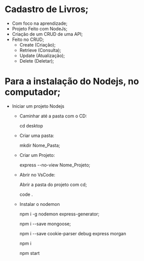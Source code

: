 # Cadastro de Livros;
  - Com foco na aprendizade;
  - Projeto Feito com NodeJs;
  - Criação de um CRUD de uma API;
  - Feito no CRUD;
      - Create (Criação);
      - Retrieve (Consulta);
      - Update (Atualização);
      - Delete (Deletar);
 
# Para a instalação do Nodejs, no computador;

- Iniciar  um projeto Nodejs

  - Caminhar até a pasta com o CD:
  
      cd desktop
    
  - Criar uma pasta:
  
      mkdir Nome_Pasta;
      
  - Criar um Projeto:
  
      express --no-view Nome_Projeto;
      
  - Abrir no VsCode:
  
    Abrir a pasta do projeto com cd;
  
      code .
      
  - Instalar o nodemon
  
      npm i -g nodemon express-generator;
      
      npm i --save mongoose;
      
      npm i --save cookie-parser debug express morgan
      
      npm i
      
      npm start
      
      
  
